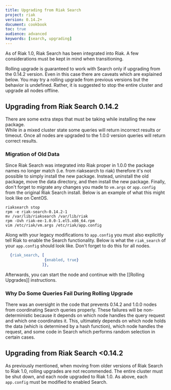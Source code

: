 ```yaml
---
title: Upgrading from Riak Search
project: riak
version: 0.14.2+
document: cookbook
toc: true
audience: advanced
keywords: [search, upgrading]
---
```


As of Riak 1.0, Riak Search has been integrated into Riak. A few
considerations must be kept in mind when transitioning.

<div class="note">
Rolling upgrade is guaranteed to work with Search only if upgrading
from the 0.14.2 version.  Even in this case there are caveats which
are explained below.  You may try a rolling upgrade from previous
versions but the behavior is undefined.  Rather, it is suggested to
stop the entire cluster and upgrade all nodes offline.
</div>

## Upgrading from Riak Search 0.14.2

<div class="note">
There are some extra steps that must be taking while installing the
new package.
</div>

<div class="note">
While in a mixed cluster state some queries will return incorrect
results or timeout.  Once all nodes are upgraded to the 1.0.0 version
queries will return correct results.
</div>

### Migration of Old Data

Since Riak Search was integrated into Riak proper in 1.0.0 the package
names no longer match (i.e. from riaksearch to riak) therefore it's
not possible to simply install the new package.  Instead, uninstall
the old package, move the data directory, and then install the new
package.  Finally, don't forget to migrate any changes you made to
`vm.args` or `app.config` from the original Riak Search install.
Below is an example of what this might look like on CentOS.


    riaksearch stop
    rpm -e riak-search-0.14.2-1
    mv /var/lib/riaksearch /var/lib/riak
    rpm -Uvh riak-ee-1.0.0-1.el5.x86_64.rpm
    vim /etc/riak/vm.args /etc/riak/app.config

Along with your legacy modifications to `app.config` you must also
explicitly tell Riak to enable the Search functionality.  Below is
what the `riak_search` of your `app.config` should look like.  Don't
forget to do this for all nodes.


```erlang
  {riak_search, [
                 {enabled, true}
                ]},
```

Afterwards, you can start the node and continue with the [[Rolling Upgrades]]
instructions.

### Why Do Some Queries Fail During Rolling Upgrade

There was an oversight in the code that prevents 0.14.2 and 1.0.0
nodes from coordinating Search queries properly.  These failures will
be non-deterministic because it depends on which node handles the
query request and which one coordinates it.  This, ultimately depends
on which node holds the data (which is determined by a hash function),
which node handles the request, and some code in Search which performs
random selection in certain cases.

## Upgrading from Riak Search <0.14.2

As previously mentioned, when moving from older versions of Riak
Search to Riak 1.0, rolling upgrades are not recommended. The entire
cluster must be shut down, and each node upgraded to Riak 1.0.  As
above, each `app.config` must be modified to enabled Search.
